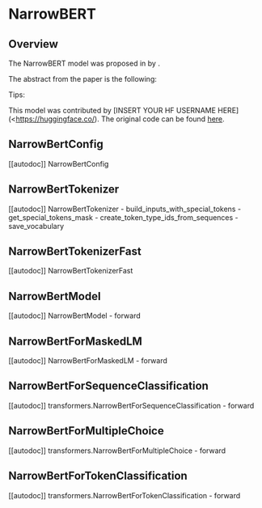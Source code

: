 <!--Copyright 2022 The HuggingFace Team. All rights reserved.

Licensed under the Apache License, Version 2.0 (the "License"); you may not use this file except in compliance with
the License. You may obtain a copy of the License at

http://www.apache.org/licenses/LICENSE-2.0

Unless required by applicable law or agreed to in writing, software distributed under the License is distributed on
an "AS IS" BASIS, WITHOUT WARRANTIES OR CONDITIONS OF ANY KIND, either express or implied. See the License for the
specific language governing permissions and limitations under the License.
-->

# NarrowBERT

## Overview

The NarrowBERT model was proposed in [<INSERT PAPER NAME HERE>](<INSERT PAPER LINK HERE>)  by <INSERT AUTHORS HERE>. <INSERT SHORT SUMMARY HERE>

The abstract from the paper is the following:

*<INSERT PAPER ABSTRACT HERE>*

Tips:

<INSERT TIPS ABOUT MODEL HERE>

This model was contributed by [INSERT YOUR HF USERNAME HERE](<https://huggingface.co/<INSERT YOUR HF USERNAME HERE>). The original code can be found [here](<INSERT LINK TO GITHUB REPO HERE>).

## NarrowBertConfig

[[autodoc]] NarrowBertConfig


## NarrowBertTokenizer

[[autodoc]] NarrowBertTokenizer
    - build_inputs_with_special_tokens
    - get_special_tokens_mask
    - create_token_type_ids_from_sequences
    - save_vocabulary


## NarrowBertTokenizerFast

[[autodoc]] NarrowBertTokenizerFast


## NarrowBertModel

[[autodoc]] NarrowBertModel
    - forward


## NarrowBertForMaskedLM

[[autodoc]] NarrowBertForMaskedLM
    - forward


## NarrowBertForSequenceClassification

[[autodoc]] transformers.NarrowBertForSequenceClassification
    - forward

## NarrowBertForMultipleChoice

[[autodoc]] transformers.NarrowBertForMultipleChoice
    - forward


## NarrowBertForTokenClassification

[[autodoc]] transformers.NarrowBertForTokenClassification
    - forward
